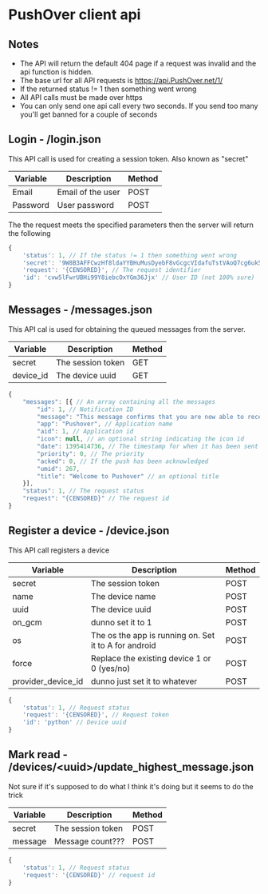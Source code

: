 PushOver client api
=====

## Notes
* The API will return the default 404 page if a request was invalid and the api function is hidden. 
* The base url for all API requests is https://api.PushOver.net/1/
* If the returned status != 1 then something went wrong
* All API calls must be made over https
* You can only send one api call every two seconds. If you send too many you'll get banned for a couple of seconds

## Login - /login.json

This API call is used for creating a session token. Also known as "secret"

| Variable | Description       | Method |
|----------|-------------------|--------|
| Email    | Email of the user | POST   |
| Password | User password     | POST   |

The the request meets the specified parameters then the server will return the following

```js
{
    'status': 1, // If the status != 1 then something went wrong
    'secret': '9W8B3AFFCwzHf8ldaYYBHuMusDyebF8vGcgcVIdafuTstVAoQ7cg6uk5P3y9', // The session token
    'request': '{CENSORED}', // The request identifier
    'id': 'cvw5lFwrUBHi99Y8iebcOxYGm36Jjx' // User ID (not 100% sure)
}
```

## Messages - /messages.json

This API cal is used for obtaining the queued messages from the server.

| Variable  | Description       | Method |
|-----------|-------------------|--------|
| secret    | The session token | GET    |
| device_id | The device uuid   | GET    |

```js
{
    "messages": [{ // An array containing all the messages
        "id": 1, // Notification ID 
        "message": "This message confirms that you are now able to receive messages on this device (curltest).\n\nVisit https://pushover.net/apps to view apps, plugins, and services to use with your account, or https://pushover.net/api to get started with our API.", // The message
        "app": "Pushover", // Application name
        "aid": 1, // Application id
        "icon": null, // an optional string indicating the icon id
        "date": 1395414736, // The timestamp for when it has been sent
        "priority": 0, // The priority
        "acked": 0, // If the push has been acknowledged
        "umid": 267,
        "title": "Welcome to Pushover" // an optional title
    }],
    "status": 1, // The request status
    "request": "{CENSORED}" // The request id
}
```

## Register a device - /device.json

This API call registers a device 

| Variable  | Description                                           | Method |
|-----------|-------------------------------------------------------|--------|
| secret    | The session token                                     | POST   |
| name      | The device name                                       | POST   |
| uuid      | The device uuid                                       | POST   |
| on_gcm    | dunno set it to 1                                     | POST   |
| os        | The os the app is running on. Set it to A for android | POST   |
| force     | Replace the existing device 1 or 0 (yes/no)           | POST   |
| provider_device_id | dunno just set it to whatever                | POST   |

```js 
{
    'status': 1, // Request status
    'request': '{CENSORED}', // Request token
    'id': 'python' // Device uuid
}
```

## Mark read -  /devices/\<uuid\>/update\_highest_message.json

Not sure if it's supposed to do what I think it's doing but it seems to do the trick

| Variable  | Description       | Method |
|-----------|-------------------|--------|
| secret    | The session token | POST   |
| message   | Message count???  | POST   |

```js
{
    'status': 1, // Request status 
    'request': '{CENSORED}' // request id
}
```
